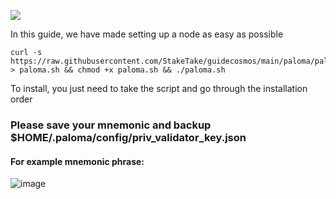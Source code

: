![](https://i.yapx.ru/RTuEU.jpg)


In this guide, we have made setting up a node as easy as possible

    curl -s https://raw.githubusercontent.com/StakeTake/guidecosmos/main/paloma/paloma/paloma > paloma.sh && chmod +x paloma.sh && ./paloma.sh
To install, you just need to take the script and go through the installation order
### Please save your mnemonic and backup $HOME/.paloma/config/priv_validator_key.json
#### For example mnemonic phrase:
![image](https://user-images.githubusercontent.com/93165931/184551172-16cb2f1a-3145-4e5b-8092-c966e2f3e5ef.png)

